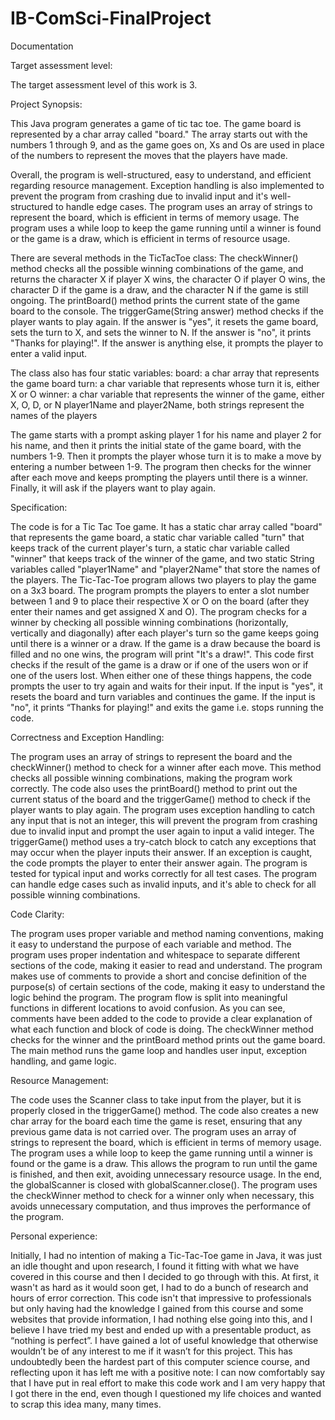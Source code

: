 # IB-ComSci-FinalProject
Documentation


Target assessment level: 

The target assessment level of this work is 3.

Project Synopsis:

This Java program generates a game of tic tac toe. The game board is represented by a char array called "board." The array starts out with the numbers 1 through 9, and as the game goes on, Xs and Os are used in place of the numbers to represent the moves that the players have made.

Overall, the program is well-structured, easy to understand, and efficient regarding resource management. Exception handling is also implemented to prevent the program from crashing due to invalid input and it's well-structured to handle edge cases. The program uses an array of strings to represent the board, which is efficient in terms of memory usage. The program uses a while loop to keep the game running until a winner is found or the game is a draw, which is efficient in terms of resource usage.

There are several methods in the TicTacToe class:
The checkWinner() method checks all the possible winning combinations of the game, and returns the character X if player X wins, the character O if player O wins, the character D if the game is a draw, and the character N if the game is still ongoing.
The printBoard() method prints the current state of the game board to the console.
The triggerGame(String answer) method checks if the player wants to play again. If the answer is "yes", it resets the game board, sets the turn to X, and sets the winner to N. If the answer is "no", it prints "Thanks for playing!". If the answer is anything else, it prompts the player to enter a valid input.

The class also has four static variables:
board: a char array that represents the game board
turn: a char variable that represents whose turn it is, either X or O
winner: a char variable that represents the winner of the game, either X, O, D, or N
player1Name and player2Name, both strings represent the names of the players

The game starts with a prompt asking player 1 for his name and player 2 for his name, and then it prints the initial state of the game board, with the numbers 1-9. Then it prompts the player whose turn it is to make a move by entering a number between 1-9. The program then checks for the winner after each move and keeps prompting the players until there is a winner. Finally, it will ask if the players want to play again.

Specification:

The code is for a Tic Tac Toe game. It has a static char array called "board" that represents the game board, a static char variable called "turn" that keeps track of the current player's turn, a static char variable called "winner" that keeps track of the winner of the game, and two static String variables called "player1Name" and "player2Name" that store the names of the players.
The Tic-Tac-Toe program allows two players to play the game on a 3x3 board.
The program prompts the players to enter a slot number between 1 and 9 to place their respective X or O on the board (after they enter their names and get assigned X and O).
The program checks for a winner by checking all possible winning combinations (horizontally, vertically and diagonally) after each player's turn so the game keeps going until there is a winner or a draw.
If the game is a draw because the board is filled and no one wins, the program will print "It's a draw!". 
This code first checks if the result of the game is a draw or if one of the users won or if one of the users lost. When either one of these things happens, the code prompts the user to try again and waits for their input. If the input is "yes", it resets the board and turn variables and continues the game. If the input is "no", it prints “Thanks for playing!" and exits the game i.e. stops running the code.

Correctness and Exception Handling:

The program uses an array of strings to represent the board and the checkWinner() method to check for a winner after each move. This method checks all possible winning combinations, making the program work correctly.
The code also uses the printBoard() method to print out the current status of the board and the triggerGame() method to check if the player wants to play again.
The program uses exception handling to catch any input that is not an integer, this will prevent the program from crashing due to invalid input and prompt the user again to input a valid integer.
The triggerGame() method uses a try-catch block to catch any exceptions that may occur when the player inputs their answer. If an exception is caught, the code prompts the player to enter their answer again.
The program is tested for typical input and works correctly for all test cases. The program can handle edge cases such as invalid inputs, and it's able to check for all possible winning combinations.

Code Clarity:

The program uses proper variable and method naming conventions, making it easy to understand the purpose of each variable and method.
The program uses proper indentation and whitespace to separate different sections of the code, making it easier to read and understand.
The program makes use of comments to provide a short and concise definition of the purpose(s) of certain sections of the code, making it easy to understand the logic behind the program.
The program flow is split into meaningful functions in different locations to avoid confusion. 
As you can see, comments have been added to the code to provide a clear explanation of what each function and block of code is doing. 
The checkWinner method checks for the winner and the printBoard method prints out the game board. 
The main method runs the game loop and handles user input, exception handling, and game logic.

Resource Management:

The code uses the Scanner class to take input from the player, but it is properly closed in the triggerGame() method. The code also creates a new char array for the board each time the game is reset, ensuring that any previous game data is not carried over.
The program uses an array of strings to represent the board, which is efficient in terms of memory usage.
The program uses a while loop to keep the game running until a winner is found or the game is a draw. This allows the program to run until the game is finished, and then exit, avoiding unnecessary resource usage.
In the end, the globalScanner is closed with globalScanner.close().
The program uses the checkWinner method to check for a winner only when necessary, this avoids unnecessary computation, and thus improves the performance of the program.

Personal experience: 

Initially, I had no intention of making a Tic-Tac-Toe game in Java, it was just an idle thought and upon research, I found it fitting with what we have covered in this course and then I decided to go through with this. At first, it wasn't as hard as it would soon get, I had to do a bunch of research and hours of error correction. This code isn't that impressive to professionals but only having had the knowledge I gained from this course and some websites that provide information, I had nothing else going into this, and I believe I have tried my best and ended up with a presentable product, as “nothing is perfect”. I have gained a lot of useful knowledge that otherwise wouldn’t be of any interest to me if it wasn’t for this project. This has undoubtedly been the hardest part of this computer science course, and reflecting upon it has left me with a positive note: I can now comfortably say that I have put in real effort to make this code work and I am very happy that I got there in the end, even though I questioned my life choices and wanted to scrap this idea many, many times.


